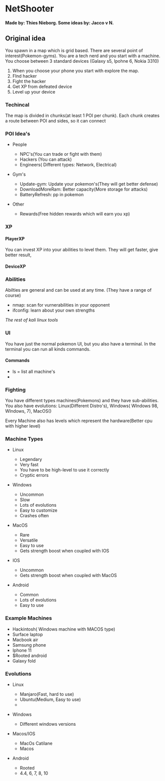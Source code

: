# NetShooter
#### Made by: Thies Nieborg. Some ideas by: Jacco v N.

## Original idea
You spawn in a map which is grid based. There are several point of interest(Pokemon-gyms).
You are a tech nerd and you start with a machine. You choose between 3 standard devices (Galaxy s5, Ipohne 6, Nokia 3310)
1. When you choose your phone you start with explore the map.
2. FInd hacker
3. Fight the hacker
4. Get XP from defeated device
5. Level up your device


### Techincal
The map is divided in chunks(at least 1 POI per chunk). Each chunk creates a route between POI and sides, so it can connect

### POI Idea's
* People
  * NPC's(You can trade or fight with them)
  * Hackers (You can attack)
  * Engineers( Different types: Network, Electrical)
  
* Gym's
  * Update-gym: Update your pokemon's(They will get better defense)
  * DownloadMoreRam: Better capacity(More storage for attacks)
  * BatteryRefresh: pp in pokemon

* Other
  * Rewards(Free hidden rewards which will earn you xp)


### XP
#### PlayerXP
You can invest XP into your abilities to level them. They will get faster, give better result, 

#### DeviceXP


### Abilities
Abilties are general and can be used at any time. (They have a range of course)
* nmap: scan for vurnerabilities in your opponent
* ifconfig: learn about your own strengths

*The rest of kali linux tools*

### UI
You have just the normal pokemon UI, but you also have a terminal.
In the terminal you can run all kinds commands.
#### Commands
* ls = list all machine's
* 

### Fighting
You have different types machines(Pokemons) and they have sub-abilities.
You also have evolutions: Linux(Different Distro's), Windows( WIndows 98, WIndows, 7), MacOS()

Every Machine also has levels which represent the hardware(Better cpu with higher level)

### Machine Types
* Linux
    * Legendary
    * Very fast
    * You have to be high-level to use it correctly
    * Cryptic errors

* Windows
    * Uncommon
    * Slow
    * Lots of evolutions
    * Easy to customize
    * Crashes often

* MacOS
    * Rare
    * Versatile
    * Easy to use
    * Gets strength boost when coupled with IOS
   
 * IOS
    * Uncommon
    * Gets strength boost when coupled with MacOS
    
* Android
    * Common
    * Lots of evolutions
    * Easy to use
    
### Example Machines
* Hackintosh( Windows machine with MACOS type)
* Surface laptop
* Macbook air
* Samsung phone
* Iphone 11
* $Rooted android
* Galaxy fold


### Evolutions
* Linux
    * Manjaro(Fast, hard to use)
    * Ubuntu(Medium, Easy to use)
    * 

* Windows
    * Different windows versions
    
* Macos/IOS
    * MacOs Catilane
    * Macos
    
* Android
    * Rooted
    * 4.4, 6, 7, 8, 10
    
